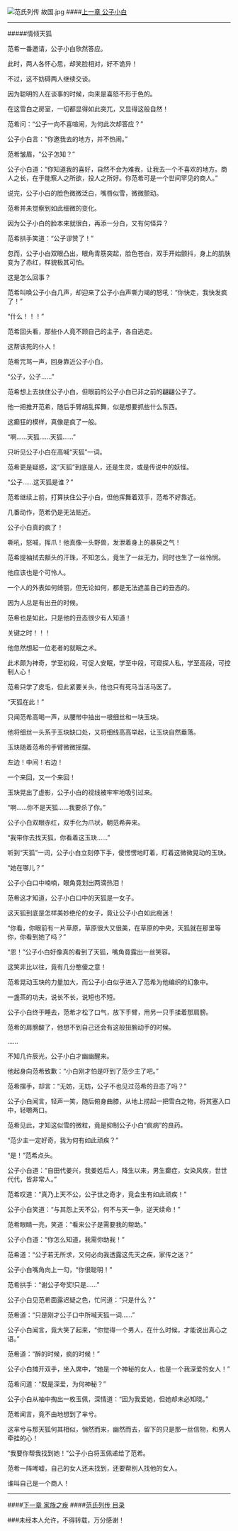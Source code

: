 ![范氏列传 故国.jpg](http://upload-images.jianshu.io/upload_images/5325164-76071d958dee9602.jpg?imageMogr2/auto-orient/strip%7CimageView2/2/w/1240)
####[上一章 公子小白](http://www.jianshu.com/p/58f3f97d4feb)
***
#####情倾天狐

范希一番邀请，公子小白欣然答应。

此时，两人各怀心思，却笑脸相对，好不诡异！

不过，这不妨碍两人继续交谈。

因为聪明的人在谈事的时候，向来是喜怒不形于色的。

在这雪白之房室，一切都显得如此突兀，又显得这般自然！

范希问：“公子一向不喜喧闹，为何此次却答应？”

公子小白言：“你邀我去的地方，并不热闹。”

范希皱眉，“公子怎知？”

公子小白道：“你知道我的喜好，自然不会为难我，让我去一个不喜欢的地方。商人之长，在于能察人之所欲，投人之所好。你范希可是一个世间罕见的商人。”

说完，公子小白的脸色微微泛白，嘴唇似雪，微微颤动。

范希并未觉察到如此细微的变化。

因为公子小白的脸本来就很白，再添一分白，又有何怪异？

范希拱手笑道：“公子谬赞了！”

忽而，公子小白双眼凸出，眼角青筋突起，脸色苍白，双手开始颤抖，身上的肌肤变为了赤红，样貌极其可怕。

这是怎么回事？

范希叫唤公子小白几声，却迎来了公子小白声嘶力竭的怒吼：“你快走，我快发疯了！”

“什么！！！”

范希回头看，那些仆人竟不顾自己的主子，各自逃走。

这帮该死的仆人！

范希咒骂一声，回身靠近公子小白。

“公子，公子……”

范希想上去扶住公子小白，但眼前的公子小白已非之前的翩翩公子了。

他一把推开范希，随后手臂胡乱挥舞，似是想要抓些什么东西。

这癫狂的模样，真像是疯了一般。

“啊……天狐……天狐……”

只听见公子小白在高喊“天狐”一词。

范希更是疑惑，这“天狐”到底是人，还是生灵，或是传说中的妖怪。

“公子……这天狐是谁？”

范希继续上前，打算扶住公子小白，但他挥舞着双手，范希不好靠近。

几番动作，范希仍是无法贴近。

公子小白真的疯了！

嘶吼，怒喊，挥爪！他真像一头野兽，发泄着身上的暴戾之气！

范希提袖拭去额头的汗珠，不知怎么，竟生了一丝无力，同时也生了一丝怜悯。

他应该也是个可怜人。

一个人的外表如何绮丽，但无论如何，都是无法遮盖自己的丑态的。

因为人总是有出丑的时候。

范希也是如此，只是他的丑态很少有人知道！

关键之时！！！

他忽然想起一位老者的就眠之术。

此术颇为神奇，学至初段，可促人安眠，学至中段，可窥探人私，学至高段，可控制人心！

范希只学了皮毛，但此紧要关头，他也只有死马当活马医了。

“天狐在此！”

只闻范希高喝一声，从腰带中抽出一根细丝和一块玉玦。

他将细丝一头系于玉玦缺口处，又将细线高高举起，让玉玦自然垂落。

玉玦随着范希的手臂微微摇摆。

左边！中间！右边！

一个来回，又一个来回！

玉玦晃出了虚影，公子小白的视线被牢牢地吸引过来。

“啊……你不是天狐……我要杀了你。”

公子小白双眼赤红，双手化为爪状，朝范希奔来。

“我带你去找天狐，你看着这玉玦……”

听到“天狐”一词，公子小白立刻停下手，傻愣愣地盯着，盯着这微微晃动的玉玦。

“她在哪儿？”

公子小白口中喃喃，眼角竟划出两滴热泪！

范希这才知道，公子小白口中的天狐是一女子。

这天狐到底是怎样美妙绝伦的女子，竟让公子小白如此痴迷！

“你看，你眼前有一片草原，草原很大又很美，在草原的中央，天狐就在那里等你，你看到她了吗？”

“恩！”公子小白好像真的看到了天狐，嘴角竟露出一丝笑容。

这笑非比以往，竟有几分憨傻之意！

范希晃动玉玦的力量加大，而公子小白似乎进入了范希为他编织的幻象中。

一盏茶的功夫，说长不长，说短也不短。

公子小白终于睡去，范希才松了口气，放下手臂，用另一只手揉着那肩膀。

范希的肩膀酸了，他想不到自己还会有这般扭腕动手的时候。

……

不知几许辰光，公子小白才幽幽醒来。

他起身向范希致歉：“小白刚才怕是吓到了范少主了吧。”

范希摆手，却言：“无妨，无妨，公子不也见过范希的丑态了吗？”

公子小白闻言，轻声一笑，随后俯身曲膝，从地上捞起一把雪白之物，将其塞入口中，轻嚼两口。

范希见此，才知这似雪的微粒，竟是抑制公子小白“疯病”的良药。

“范少主一定好奇，我为何有如此顽疾？”

“是！”范希点头。

公子小白道：“自田代姜兴，我姜姓后人，降生以来，男生癫症，女染风疾，世世代代，皆非常人。”

范希叹道：“真乃上天不公，公子世之奇才，竟会生有如此顽疾！”

公子小白笑道：“与其怨上天不公，何不与天一争，逆天续命！”

范希眼睛一亮，笑道：“看来公子是需要我的帮助。”

公子小白道：“你怎么知道，我需你助我！”

范希道：“公子若无所求，又何必向我透露这先天之疾，家传之迷？”

公子小白嘴角向上一勾，“你很聪明！”

范希拱手：“谢公子夸奖!只是……”

公子小白见范希面露迟疑之色，忙问道：“只是什么？”

范希道：“只是刚才公子口中所喊天狐一词……”

公子小白闻言，竟大笑了起来，“你觉得一个男人，在什么时候，才能说出真心之语。”

范希道：“醉的时候，疯的时候！”

公子小白摊开双手，坐入席中，“她是一个神秘的女人，也是一个我深爱的女人！”

范希问道：“既是深爱，为何神秘？”

公子小白从袖中掏出一枚玉佩，深情道：“因为我爱她，但她却未必知晓。”

范希闻言，竟不由地想到了芈兮。

这芈兮与那天狐何其相似，悄然而来，幽然而去，留下的只是那一丝信物，和男人牵挂的心！

“我要你帮我找到她！”公子小白将玉佩递给了范希。

范希一阵唏嘘，自己的女人还未找到，还要帮别人找他的女人。

谁叫自己是一个商人！

***
####[下一章 家族之疾](http://www.jianshu.com/p/002c09dc3310)
####[范氏列传 目录](http://www.jianshu.com/p/201ae7825e2c)

###未经本人允许，不得转载，万分感谢！